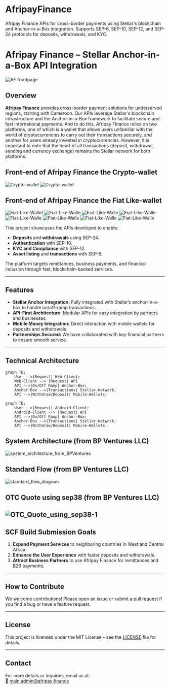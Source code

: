 # AfripayFinance
Afripay Finance APIs for cross-border payments using Stellar's blockchain and Anchor-in-a-Box integration. Supports SEP-6, SEP-10, SEP-12, and SEP-24 protocols for deposits, withdrawals, and KYC.


# Afripay Finance – Stellar Anchor-in-a-Box API Integration

![AF frontpage](./assets/mockups/afcollection/1.png)


## **Overview**  
**Afripay Finance** provides cross-border payment solutions for underserved regions, starting with Cameroon. Our APIs leverage Stellar's blockchain infrastructure and the Anchor-in-a-Box framework to facilitate secure and fast international payments. And to do this, Afripay Finance relies on two platforms, one of which is a wallet that allows users unfamiliar with the world of cryptocurrencies to carry out their transactions securely, and another for users already invested in cryptocurrencies. However, it is important to note that the heart of all transactions (deposit, withdrawal, sending and currency exchange) remains the Stellar network for both platforms.

## **Front-end of Afripay Finance the Crypto-wallet**

![Crypto-wallet](./assets/mockups/bpvcollection/groups/2.png)
![Crypto-wallet](./assets/mockups/bpvcollection/groups/3.png)

## **Front-end of Afripay Finance the Fiat Like-wallet**

![Fiat-Like-Wallet](./assets/mockups/afcollection/new1.png)
![Fiat-Like-Walle](./assets/mockups/afcollection/5.png)
![Fiat-Like-Walle](./assets/mockups/afcollection/7.png)
![Fiat-Like-Walle](./assets/mockups/afcollection/5.png)
![Fiat-Like-Walle](./assets/mockups/afcollection/9.jpg)
![Fiat-Like-Walle](./assets/mockups/afcollection/10.jpg)
![Fiat-Like-Walle](./assets/mockups/afcollection/11.jpg)
![Fiat-Like-Walle](./assets/mockups/afcollection/12.jpg)

This project showcases the APIs developed to enable:
- **Deposits** and **withdrawals** using SEP-24.
- **Authentication** with SEP-10.
- **KYC and Compliance** with SEP-12.
- **Asset listing** and **transactions** with SEP-6.

The platform targets remittances, business payments, and financial inclusion through fast, blockchain-backed services.

---

## **Features**
- **Stellar Anchor Integration:** Fully integrated with Stellar’s anchor-in-a-box to handle on/off-ramp transactions.
- **API-First Architecture:** Modular APIs for easy integration by partners and businesses.
- **Mobile Money Integration:** Direct interaction with mobile wallets for deposits and withdrawals.
- **Partnerships Secured:** We have collaborated with key financial partners to ensure smooth service.


---

## **Technical Architecture**

```mermaid
graph TD;
    User -->|Request| Web-Client;
    Web-Client --> |Request| API
    API -->|On/Off Ramp| Anchor-Box;
    Anchor-Box -->|Transactions| Stellar-Network;
    API -->|Withdraw/Deposit| Mobile-Wallets;
```
```mermaid
graph TD;
    User -->|Request| Android-Client;
    Android-Client --> |Request| API
    API -->|On/Off Ramp| Anchor-Box;
    Anchor-Box -->|Transactions| Stellar-Network;
    API -->|Withdraw/Deposit| Mobile-Wallets;
```
## **System Architecture (from BP Ventures LLC)**
![system_architecture_from_BPVentures](./assets/system%20diagram%20bpv.png)

## **Standard Flow (from BP Ventures LLC)**
![standard_flow_diagram](./assets/standard%20flow%20diagram.png)

## **OTC Quote using sep38  (from BP Ventures LLC)**
![OTC_Quote_using_sep38-1](./assets/OTC%20Quote%20using%20sep38.png)
---

## **SCF Build Submission Goals**  
1. **Expand Payment Services** to neighboring countries in West and Central Africa.  
2. **Enhance the User Experience** with faster deposits and withdrawals.  
3. **Attract Business Partners** to use Afripay Finance for remittances and B2B payments.  

---

## **How to Contribute**
We welcome contributions! Please open an issue or submit a pull request if you find a bug or have a feature request.

---

## **License**
This project is licensed under the MIT License – see the [LICENSE](LICENSE) file for details.

---

## **Contact**
For more details or inquiries, email us at:  
📧 main.admin@afripay.finance

